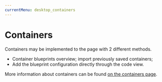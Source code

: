 ```yaml
---
currentMenu: desktop_containers
---
```


# Containers
<!-- @TODO Verify / Add additional information -->
Containers may be implemented to the page with 2 different methods.
* Container blueprints overview; import previously saved containers;
* Add the blueprint configuration directly through the code view.

More information about containers can be found [on the containers page](/container.html).
